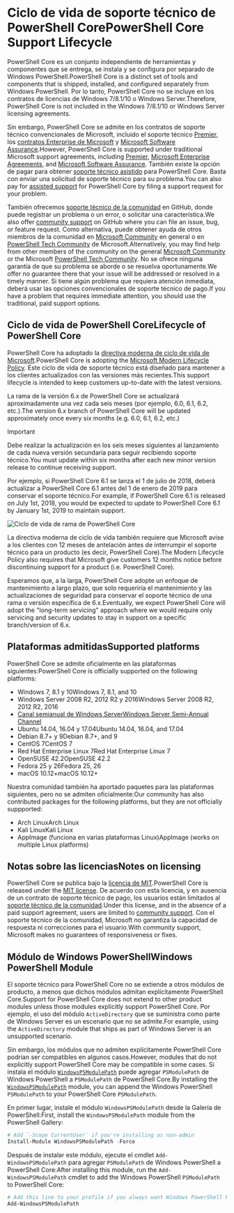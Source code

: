 # <a name="powershell-core-support-lifecycle"></a><span data-ttu-id="4f278-101">Ciclo de vida de soporte técnico de PowerShell Core</span><span class="sxs-lookup"><span data-stu-id="4f278-101">PowerShell Core Support Lifecycle</span></span>

<span data-ttu-id="4f278-102">PowerShell Core es un conjunto independiente de herramientas y componentes que se entrega, se instala y se configura por separado de Windows PowerShell.</span><span class="sxs-lookup"><span data-stu-id="4f278-102">PowerShell Core is a distinct set of tools and components that is shipped, installed, and configured separately from Windows PowerShell.</span></span>
<span data-ttu-id="4f278-103">Por lo tanto, PowerShell Core no se incluye en los contratos de licencias de Windows 7/8.1/10 o Windows Server.</span><span class="sxs-lookup"><span data-stu-id="4f278-103">Therefore, PowerShell Core is not included in the Windows 7/8.1/10 or Windows Server licensing agreements.</span></span>

<span data-ttu-id="4f278-104">Sin embargo, PowerShell Core se admite en los contratos de soporte técnico convencionales de Microsoft, incluido el soporte técnico [Premier][], los [contratos Enterprise de Microsoft][enterprise-agreement] y [Microsoft Software Assurance][assurance].</span><span class="sxs-lookup"><span data-stu-id="4f278-104">However, PowerShell Core is supported under traditional Microsoft support agreements, including [Premier][], [Microsoft Enterprise Agreements][enterprise-agreement], and [Microsoft Software Assurance][assurance].</span></span>
<span data-ttu-id="4f278-105">También existe la opción de pagar para obtener [soporte técnico asistido][] para PowerShell Core. Basta con enviar una solicitud de soporte técnico para su problema.</span><span class="sxs-lookup"><span data-stu-id="4f278-105">You can also pay for [assisted support][] for PowerShell Core by filing a support request for your problem.</span></span>

<span data-ttu-id="4f278-106">También ofrecemos [soporte técnico de la comunidad][] en GitHub, donde puede registrar un problema o un error, o solicitar una característica.</span><span class="sxs-lookup"><span data-stu-id="4f278-106">We also offer [community support][] on GitHub where you can file an issue, bug, or feature request.</span></span>
<span data-ttu-id="4f278-107">Como alternativa, puede obtener ayuda de otros miembros de la comunidad en [Microsoft Community][] en general o en [PowerShell Tech Community][] de Microsoft.</span><span class="sxs-lookup"><span data-stu-id="4f278-107">Alternatively, you may find help from other members of the community on the general [Microsoft Community][] or the Microsoft [PowerShell Tech Community][].</span></span>
<span data-ttu-id="4f278-108">No se ofrece ninguna garantía de que su problema se aborde o se resuelva oportunamente.</span><span class="sxs-lookup"><span data-stu-id="4f278-108">We offer no guarantee there that your issue will be addressed or resolved in a timely manner.</span></span>
<span data-ttu-id="4f278-109">Si tiene algún problema que requiera atención inmediata, deberá usar las opciones convencionales de soporte técnico de pago.</span><span class="sxs-lookup"><span data-stu-id="4f278-109">If you have a problem that requires immediate attention, you should use the traditional, paid support options.</span></span>

## <a name="lifecycle-of-powershell-core"></a><span data-ttu-id="4f278-110">Ciclo de vida de PowerShell Core</span><span class="sxs-lookup"><span data-stu-id="4f278-110">Lifecycle of PowerShell Core</span></span>

<span data-ttu-id="4f278-111">PowerShell Core ha adoptado la [directiva moderna de ciclo de vida de Microsoft][modern].</span><span class="sxs-lookup"><span data-stu-id="4f278-111">PowerShell Core is adopting the [Microsoft Modern Lifecycle Policy][modern].</span></span>
<span data-ttu-id="4f278-112">Este ciclo de vida de soporte técnico está diseñado para mantener a los clientes actualizados con las versiones más recientes.</span><span class="sxs-lookup"><span data-stu-id="4f278-112">This support lifecycle is intended to keep customers up-to-date with the latest versions.</span></span>

<span data-ttu-id="4f278-113">La rama de la versión 6.x de PowerShell Core se actualizará aproximadamente una vez cada seis meses (por ejemplo, 6.0, 6.1, 6.2, etc.).</span><span class="sxs-lookup"><span data-stu-id="4f278-113">The version 6.x branch of PowerShell Core will be updated approximately once every six months (e.g. 6.0, 6.1, 6.2, etc.)</span></span>

> [!IMPORTANT]
> <span data-ttu-id="4f278-114">Debe realizar la actualización en los seis meses siguientes al lanzamiento de cada nueva versión secundaria para seguir recibiendo soporte técnico.</span><span class="sxs-lookup"><span data-stu-id="4f278-114">You must update within six months after each new minor version release to continue receiving support.</span></span>

<span data-ttu-id="4f278-115">Por ejemplo, si PowerShell Core 6.1 se lanza el 1 de julio de 2018, deberá actualizar a PowerShell Core 6.1 antes del 1 de enero de 2019 para conservar el soporte técnico.</span><span class="sxs-lookup"><span data-stu-id="4f278-115">For example, if PowerShell Core 6.1 is released on July 1st, 2018, you would be expected to update to PowerShell Core 6.1 by January 1st, 2019 to maintain support.</span></span>

![Ciclo de vida de rama de PowerShell Core][lifecycle-chart]

<span data-ttu-id="4f278-117">La directiva moderna de ciclo de vida también requiere que Microsoft avise a los clientes con 12 meses de antelación antes de interrumpir el soporte técnico para un producto (es decir, PowerShell Core).</span><span class="sxs-lookup"><span data-stu-id="4f278-117">The Modern Lifecycle Policy also requires that Microsoft give customers 12 months notice before discontinuing support for a product (i.e. PowerShell Core).</span></span>

<span data-ttu-id="4f278-118">Esperamos que, a la larga, PowerShell Core adopte un enfoque de mantenimiento a largo plazo, que solo requeriría el mantenimiento y las actualizaciones de seguridad para conservar el soporte técnico de una rama o versión específica de 6.x.</span><span class="sxs-lookup"><span data-stu-id="4f278-118">Eventually, we expect PowerShell Core will adopt the "long-term servicing" approach where we would require only servicing and security updates to stay in support on a specific branch/version of 6.x.</span></span>

## <a name="supported-platforms"></a><span data-ttu-id="4f278-119">Plataformas admitidas</span><span class="sxs-lookup"><span data-stu-id="4f278-119">Supported platforms</span></span>

<span data-ttu-id="4f278-120">PowerShell Core se admite oficialmente en las plataformas siguientes:</span><span class="sxs-lookup"><span data-stu-id="4f278-120">PowerShell Core is officially supported on the following platforms:</span></span>

* <span data-ttu-id="4f278-121">Windows 7, 8.1 y 10</span><span class="sxs-lookup"><span data-stu-id="4f278-121">Windows 7, 8.1, and 10</span></span>
* <span data-ttu-id="4f278-122">Windows Server 2008 R2, 2012 R2 y 2016</span><span class="sxs-lookup"><span data-stu-id="4f278-122">Windows Server 2008 R2, 2012 R2, 2016</span></span>
* <span data-ttu-id="4f278-123">[Canal semianual de Windows Server][semi-annual]</span><span class="sxs-lookup"><span data-stu-id="4f278-123">[Windows Server Semi-Annual Channel][semi-annual]</span></span>
* <span data-ttu-id="4f278-124">Ubuntu 14.04, 16.04 y 17.04</span><span class="sxs-lookup"><span data-stu-id="4f278-124">Ubuntu 14.04, 16.04, and 17.04</span></span>
* <span data-ttu-id="4f278-125">Debian 8.7+ y 9</span><span class="sxs-lookup"><span data-stu-id="4f278-125">Debian 8.7+, and 9</span></span>
* <span data-ttu-id="4f278-126">CentOS 7</span><span class="sxs-lookup"><span data-stu-id="4f278-126">CentOS 7</span></span>
* <span data-ttu-id="4f278-127">Red Hat Enterprise Linux 7</span><span class="sxs-lookup"><span data-stu-id="4f278-127">Red Hat Enterprise Linux 7</span></span>
* <span data-ttu-id="4f278-128">OpenSUSE 42.2</span><span class="sxs-lookup"><span data-stu-id="4f278-128">OpenSUSE 42.2</span></span>
* <span data-ttu-id="4f278-129">Fedora 25 y 26</span><span class="sxs-lookup"><span data-stu-id="4f278-129">Fedora 25, 26</span></span>
* <span data-ttu-id="4f278-130">macOS 10.12+</span><span class="sxs-lookup"><span data-stu-id="4f278-130">macOS 10.12+</span></span>

<span data-ttu-id="4f278-131">Nuestra comunidad también ha aportado paquetes para las plataformas siguientes, pero no se admiten oficialmente:</span><span class="sxs-lookup"><span data-stu-id="4f278-131">Our community has also contributed packages for the following platforms, but they are not officially suppported:</span></span>

* <span data-ttu-id="4f278-132">Arch Linux</span><span class="sxs-lookup"><span data-stu-id="4f278-132">Arch Linux</span></span>
* <span data-ttu-id="4f278-133">Kali Linux</span><span class="sxs-lookup"><span data-stu-id="4f278-133">Kali Linux</span></span>
* <span data-ttu-id="4f278-134">AppImage (funciona en varias plataformas Linux)</span><span class="sxs-lookup"><span data-stu-id="4f278-134">AppImage (works on multiple Linux platforms)</span></span>

## <a name="notes-on-licensing"></a><span data-ttu-id="4f278-135">Notas sobre las licencias</span><span class="sxs-lookup"><span data-stu-id="4f278-135">Notes on licensing</span></span>

<span data-ttu-id="4f278-136">PowerShell Core se publica bajo la [licencia de MIT][].</span><span class="sxs-lookup"><span data-stu-id="4f278-136">PowerShell Core is released under the [MIT license][].</span></span>
<span data-ttu-id="4f278-137">De acuerdo con esta licencia, y en ausencia de un contrato de soporte técnico de pago, los usuarios están limitados al [soporte técnico de la comunidad][].</span><span class="sxs-lookup"><span data-stu-id="4f278-137">Under this license, and in the absence of a paid support agreement, users are limited to [community support][].</span></span>
<span data-ttu-id="4f278-138">Con el soporte técnico de la comunidad, Microsoft no garantiza la capacidad de respuesta ni correcciones para el usuario.</span><span class="sxs-lookup"><span data-stu-id="4f278-138">With community support, Microsoft makes no guarantees of responsiveness or fixes.</span></span>

## <a name="windows-powershell-module"></a><span data-ttu-id="4f278-139">Módulo de Windows PowerShell</span><span class="sxs-lookup"><span data-stu-id="4f278-139">Windows PowerShell Module</span></span>

<span data-ttu-id="4f278-140">El soporte técnico para PowerShell Core no se extiende a otros módulos de producto, a menos que dichos módulos admitan explícitamente PowerShell Core.</span><span class="sxs-lookup"><span data-stu-id="4f278-140">Support for PowerShell Core does not extend to other product modules unless those modules explicitly support PowerShell Core.</span></span>
<span data-ttu-id="4f278-141">Por ejemplo, el uso del módulo `ActiveDirectory` que se suministra como parte de Windows Server es un escenario que no se admite.</span><span class="sxs-lookup"><span data-stu-id="4f278-141">For example, using the `ActiveDirectory` module that ships as part of Windows Server is an unsupported scenario.</span></span>

<span data-ttu-id="4f278-142">Sin embargo, los módulos que no admiten explícitamente PowerShell Core podrían ser compatibles en algunos casos.</span><span class="sxs-lookup"><span data-stu-id="4f278-142">However, modules that do not explicitly support PowerShell Core may be compatible in some cases.</span></span>
<span data-ttu-id="4f278-143">Si instala el módulo [`WindowsPSModulePath`][] puede agregar `PSModulePath` de Windows PowerShell a `PSModulePath` de PowerShell Core.</span><span class="sxs-lookup"><span data-stu-id="4f278-143">By installing the [`WindowsPSModulePath`][] module, you can append the Windows PowerShell `PSModulePath` to your PowerShell Core `PSModulePath`.</span></span>

<span data-ttu-id="4f278-144">En primer lugar, instale el módulo `WindowsPSModulePath` desde la Galería de PowerShell:</span><span class="sxs-lookup"><span data-stu-id="4f278-144">First, install the `WindowsPSModulePath` module from the PowerShell Gallery:</span></span>

```powershell
# Add `-Scope CurrentUser` if you're installing as non-admin
Install-Module WindowsPSModulePath -Force
```

<span data-ttu-id="4f278-145">Después de instalar este módulo, ejecute el cmdlet `Add-WindowsPSModulePath` para agregar `PSModulePath` de Windows PowerShell a PowerShell Core:</span><span class="sxs-lookup"><span data-stu-id="4f278-145">After installing this module, run the `Add-WindowsPSModulePath` cmdlet to add the Windows PowerShell `PSModulePath` to PowerShell Core:</span></span>

```powershell
# Add this line to your profile if you always want Windows PowerShell PSModulePath
Add-WindowsPSModulePath
```

[Premier]: https://www.microsoft.com/en-us/microsoftservices/support.aspx
[enterprise-agreement]: https://www.microsoft.com/en-us/licensing/licensing-programs/enterprise.aspx
[assurance]: https://www.microsoft.com/en-us/licensing/licensing-programs/software-assurance-default.aspx
[soporte técnico de la comunidad]: https://github.com/powershell/powershell/issues
[community support]: https://github.com/powershell/powershell/issues
[Microsoft Community]: https://answers.microsoft.com/
[PowerShell Tech Community]: https://techcommunity.microsoft.com/t5/PowerShell/ct-p/WindowsPowerShell
[soporte técnico asistido]: https://support.microsoft.com/assistedsupportproducts
[assisted support]: https://support.microsoft.com/assistedsupportproducts
[modern]: https://support.microsoft.com/help/30881/modern-lifecycle-policy
[lifecycle-chart]: ./images/modern-lifecycle.png
[semi-annual]: https://docs.microsoft.com/windows-server/get-started/semi-annual-channel-overview
[licencia de MIT]: https://github.com/PowerShell/PowerShell/blob/master/LICENSE.txt
[MIT license]: https://github.com/PowerShell/PowerShell/blob/master/LICENSE.txt
["WindowsPSModulePath"]: https://www.powershellgallery.com/packages/WindowsPSModulePath/
[`WindowsPSModulePath`]: https://www.powershellgallery.com/packages/WindowsPSModulePath/